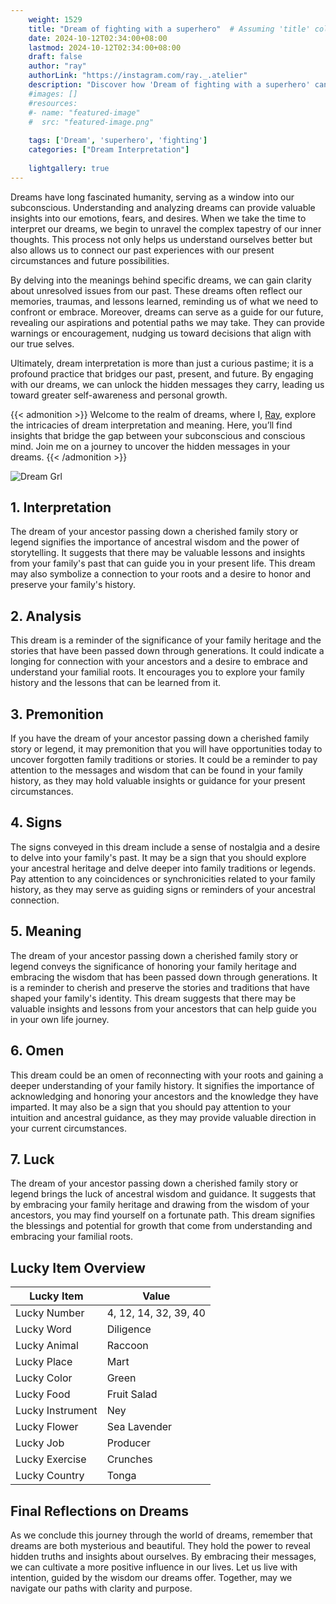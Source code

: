 ```yaml
---
    weight: 1529
    title: "Dream of fighting with a superhero"  # Assuming 'title' column exists
    date: 2024-10-12T02:34:00+08:00
    lastmod: 2024-10-12T02:34:00+08:00
    draft: false
    author: "ray"
    authorLink: "https://instagram.com/ray._.atelier"
    description: "Discover how 'Dream of fighting with a superhero' can interpret your future and uncover its significant meanings in your life."
    #images: []
    #resources:
    #- name: "featured-image"
    #  src: "featured-image.png"
    
    tags: ['Dream', 'superhero', 'fighting']
    categories: ["Dream Interpretation"]
    
    lightgallery: true
---
```

    
Dreams have long fascinated humanity, serving as a window into our subconscious. Understanding and analyzing dreams can provide valuable insights into our emotions, fears, and desires. When we take the time to interpret our dreams, we begin to unravel the complex tapestry of our inner thoughts. This process not only helps us understand ourselves better but also allows us to connect our past experiences with our present circumstances and future possibilities.

By delving into the meanings behind specific dreams, we can gain clarity about unresolved issues from our past. These dreams often reflect our memories, traumas, and lessons learned, reminding us of what we need to confront or embrace. Moreover, dreams can serve as a guide for our future, revealing our aspirations and potential paths we may take. They can provide warnings or encouragement, nudging us toward decisions that align with our true selves.

Ultimately, dream interpretation is more than just a curious pastime; it is a profound practice that bridges our past, present, and future. By engaging with our dreams, we can unlock the hidden messages they carry, leading us toward greater self-awareness and personal growth.

{{< admonition >}}
Welcome to the realm of dreams, where I, [Ray](https://instagram.com/ray._.atelier), explore the intricacies of dream interpretation and meaning. Here, you’ll find insights that bridge the gap between your subconscious and conscious mind. Join me on a journey to uncover the hidden messages in your dreams.
{{< /admonition >}}

![Dream Grl](https://cdn.pixabay.com/photo/2017/11/02/03/35/gothic-2910057_1280.jpg "Dream Grl")

## 1. Interpretation
 The dream of your ancestor passing down a cherished family story or legend signifies the importance of ancestral wisdom and the power of storytelling. It suggests that there may be valuable lessons and insights from your family's past that can guide you in your present life. This dream may also symbolize a connection to your roots and a desire to honor and preserve your family's history.

## 2. Analysis
 This dream is a reminder of the significance of your family heritage and the stories that have been passed down through generations. It could indicate a longing for connection with your ancestors and a desire to embrace and understand your familial roots. It encourages you to explore your family history and the lessons that can be learned from it.

## 3. Premonition
 If you have the dream of your ancestor passing down a cherished family story or legend, it may premonition that you will have opportunities today to uncover forgotten family traditions or stories. It could be a reminder to pay attention to the messages and wisdom that can be found in your family history, as they may hold valuable insights or guidance for your present circumstances.

## 4. Signs
 The signs conveyed in this dream include a sense of nostalgia and a desire to delve into your family's past. It may be a sign that you should explore your ancestral heritage and delve deeper into family traditions or legends. Pay attention to any coincidences or synchronicities related to your family history, as they may serve as guiding signs or reminders of your ancestral connection.

## 5. Meaning
 The dream of your ancestor passing down a cherished family story or legend conveys the significance of honoring your family heritage and embracing the wisdom that has been passed down through generations. It is a reminder to cherish and preserve the stories and traditions that have shaped your family's identity. This dream suggests that there may be valuable insights and lessons from your ancestors that can help guide you in your own life journey.

## 6. Omen
 This dream could be an omen of reconnecting with your roots and gaining a deeper understanding of your family history. It signifies the importance of acknowledging and honoring your ancestors and the knowledge they have imparted. It may also be a sign that you should pay attention to your intuition and ancestral guidance, as they may provide valuable direction in your current circumstances.

## 7. Luck
 The dream of your ancestor passing down a cherished family story or legend brings the luck of ancestral wisdom and guidance. It suggests that by embracing your family heritage and drawing from the wisdom of your ancestors, you may find yourself on a fortunate path. This dream signifies the blessings and potential for growth that come from understanding and embracing your familial roots.

## Lucky Item Overview
| Lucky Item          | Value              |
|---------------|--------------------|
| Lucky Number        | 4, 12, 14, 32, 39, 40  |
| Lucky Word          | Diligence |
| Lucky Animal        | Raccoon |
| Lucky Place         | Mart     |
| Lucky Color         | Green     |
| Lucky Food          | Fruit Salad      |
| Lucky Instrument    | Ney |
| Lucky Flower        | Sea Lavender    |
| Lucky Job           | Producer       |
| Lucky Exercise      | Crunches  |
| Lucky Country       | Tonga    |


##  Final Reflections on Dreams

As we conclude this journey through the world of dreams, remember that dreams are both mysterious and beautiful. They hold the power to reveal hidden truths and insights about ourselves. By embracing their messages, we can cultivate a more positive influence in our lives. Let us live with intention, guided by the wisdom our dreams offer. Together, may we navigate our paths with clarity and purpose.

